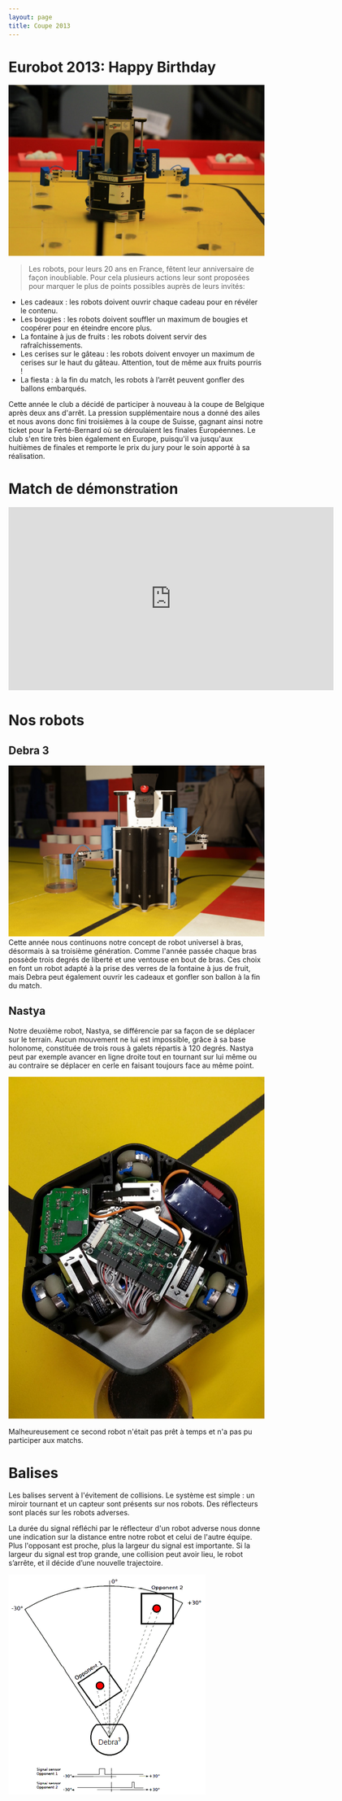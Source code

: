 ```yaml
---
layout: page
title: Coupe 2013
---
```

# Eurobot 2013: Happy Birthday

![Debra in game](/images/2013/debra.jpg)

> Les robots, pour leurs 20 ans en France, fêtent leur anniversaire de façon inoubliable.
> Pour cela plusieurs actions leur sont proposées pour marquer le plus de points possibles auprès de leurs invités:

* Les cadeaux : les robots doivent ouvrir chaque cadeau pour en révéler le contenu.
* Les bougies : les robots doivent souffler un maximum de bougies et coopérer pour en éteindre encore plus.
* La fontaine à jus de fruits : les robots doivent servir des rafraîchissements.
* Les cerises sur le gâteau : les robots doivent envoyer un maximum de cerises sur le haut du gâteau.
    Attention, tout de même aux fruits pourris !
* La fiesta : à la fin du match, les robots à l’arrêt peuvent gonfler des ballons embarqués.

Cette année le club a décidé de participer à nouveau à la coupe de Belgique après deux ans d'arrêt.
La pression supplémentaire nous a donné des ailes et nous avons donc fini troisièmes à la coupe de Suisse, gagnant ainsi notre ticket pour la Ferté-Bernard où se déroulaient les finales Européennes.
Le club s'en tire très bien également en Europe, puisqu'il va jusqu'aux huitièmes de finales et remporte le prix du jury pour le soin apporté à sa réalisation.

# Match de démonstration
<iframe width="640" height="360" src="https://www.youtube.com/embed/-CB0gJ_69uY" frameborder="0" allowfullscreen></iframe>

# Nos robots

## Debra 3
![Debra](/images/2013/debra2.jpg)
Cette année nous continuons notre concept de robot universel à bras, désormais à sa troisième génération.
Comme l'année passée chaque bras possède trois degrés de liberté et une ventouse en bout de bras.
Ces choix en font un robot adapté à la prise des verres de la fontaine à jus de fruit, mais Debra peut également ouvrir les cadeaux et gonfler son ballon à la fin du match.

## Nastya

Notre deuxième robot, Nastya, se différencie par sa façon de se déplacer sur le terrain.
Aucun mouvement ne lui est impossible, grâce à sa base holonome, constituée de trois rous à galets répartis à 120 degrés.
Nastya peut par exemple avancer en ligne droite tout en tournant sur lui même ou au contraire se déplacer en cerle en faisant toujours face au même point.

![Nastya](/images/2013/nastya.jpg)

Malheureusement ce second robot n'était pas prêt à temps et n'a pas pu participer aux matchs.

# Balises
Les balises servent à l'évitement de collisions.
Le système est simple : un miroir tournant et un capteur sont présents sur nos robots.
Des réflecteurs sont placés sur les robots adverses.

La durée du signal réfléchi par le réflecteur d'un robot adverse nous donne une indication sur la distance entre notre robot et celui de l'autre équipe.
Plus l'opposant est proche, plus la largeur du signal est importante.
Si la largeur du signal est trop grande, une collision peut avoir lieu, le robot s’arrête, et il décide d’une nouvelle trajectoire.

![Nastya](/images/2013/balises.png)


